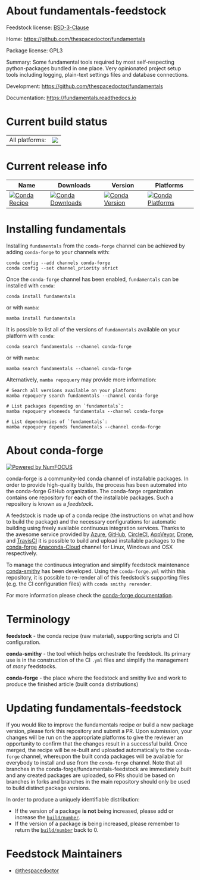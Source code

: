 About fundamentals-feedstock
============================

Feedstock license: [BSD-3-Clause](https://github.com/conda-forge/fundamentals-feedstock/blob/main/LICENSE.txt)

Home: https://github.com/thespacedoctor/fundamentals

Package license: GPL3

Summary: Some fundamental tools required by most self-respecting python-packages bundled in one place. Very opinionated project setup tools including logging, plain-text settings files and database connections.

Development: https://github.com/thespacedoctor/fundamentals

Documentation: https://fundamentals.readthedocs.io

Current build status
====================


<table><tr><td>All platforms:</td>
    <td>
      <a href="https://dev.azure.com/conda-forge/feedstock-builds/_build/latest?definitionId=13994&branchName=main">
        <img src="https://dev.azure.com/conda-forge/feedstock-builds/_apis/build/status/fundamentals-feedstock?branchName=main">
      </a>
    </td>
  </tr>
</table>

Current release info
====================

| Name | Downloads | Version | Platforms |
| --- | --- | --- | --- |
| [![Conda Recipe](https://img.shields.io/badge/recipe-fundamentals-green.svg)](https://anaconda.org/conda-forge/fundamentals) | [![Conda Downloads](https://img.shields.io/conda/dn/conda-forge/fundamentals.svg)](https://anaconda.org/conda-forge/fundamentals) | [![Conda Version](https://img.shields.io/conda/vn/conda-forge/fundamentals.svg)](https://anaconda.org/conda-forge/fundamentals) | [![Conda Platforms](https://img.shields.io/conda/pn/conda-forge/fundamentals.svg)](https://anaconda.org/conda-forge/fundamentals) |

Installing fundamentals
=======================

Installing `fundamentals` from the `conda-forge` channel can be achieved by adding `conda-forge` to your channels with:

```
conda config --add channels conda-forge
conda config --set channel_priority strict
```

Once the `conda-forge` channel has been enabled, `fundamentals` can be installed with `conda`:

```
conda install fundamentals
```

or with `mamba`:

```
mamba install fundamentals
```

It is possible to list all of the versions of `fundamentals` available on your platform with `conda`:

```
conda search fundamentals --channel conda-forge
```

or with `mamba`:

```
mamba search fundamentals --channel conda-forge
```

Alternatively, `mamba repoquery` may provide more information:

```
# Search all versions available on your platform:
mamba repoquery search fundamentals --channel conda-forge

# List packages depending on `fundamentals`:
mamba repoquery whoneeds fundamentals --channel conda-forge

# List dependencies of `fundamentals`:
mamba repoquery depends fundamentals --channel conda-forge
```


About conda-forge
=================

[![Powered by
NumFOCUS](https://img.shields.io/badge/powered%20by-NumFOCUS-orange.svg?style=flat&colorA=E1523D&colorB=007D8A)](https://numfocus.org)

conda-forge is a community-led conda channel of installable packages.
In order to provide high-quality builds, the process has been automated into the
conda-forge GitHub organization. The conda-forge organization contains one repository
for each of the installable packages. Such a repository is known as a *feedstock*.

A feedstock is made up of a conda recipe (the instructions on what and how to build
the package) and the necessary configurations for automatic building using freely
available continuous integration services. Thanks to the awesome service provided by
[Azure](https://azure.microsoft.com/en-us/services/devops/), [GitHub](https://github.com/),
[CircleCI](https://circleci.com/), [AppVeyor](https://www.appveyor.com/),
[Drone](https://cloud.drone.io/welcome), and [TravisCI](https://travis-ci.com/)
it is possible to build and upload installable packages to the
[conda-forge](https://anaconda.org/conda-forge) [Anaconda-Cloud](https://anaconda.org/)
channel for Linux, Windows and OSX respectively.

To manage the continuous integration and simplify feedstock maintenance
[conda-smithy](https://github.com/conda-forge/conda-smithy) has been developed.
Using the ``conda-forge.yml`` within this repository, it is possible to re-render all of
this feedstock's supporting files (e.g. the CI configuration files) with ``conda smithy rerender``.

For more information please check the [conda-forge documentation](https://conda-forge.org/docs/).

Terminology
===========

**feedstock** - the conda recipe (raw material), supporting scripts and CI configuration.

**conda-smithy** - the tool which helps orchestrate the feedstock.
                   Its primary use is in the construction of the CI ``.yml`` files
                   and simplify the management of *many* feedstocks.

**conda-forge** - the place where the feedstock and smithy live and work to
                  produce the finished article (built conda distributions)


Updating fundamentals-feedstock
===============================

If you would like to improve the fundamentals recipe or build a new
package version, please fork this repository and submit a PR. Upon submission,
your changes will be run on the appropriate platforms to give the reviewer an
opportunity to confirm that the changes result in a successful build. Once
merged, the recipe will be re-built and uploaded automatically to the
`conda-forge` channel, whereupon the built conda packages will be available for
everybody to install and use from the `conda-forge` channel.
Note that all branches in the conda-forge/fundamentals-feedstock are
immediately built and any created packages are uploaded, so PRs should be based
on branches in forks and branches in the main repository should only be used to
build distinct package versions.

In order to produce a uniquely identifiable distribution:
 * If the version of a package **is not** being increased, please add or increase
   the [``build/number``](https://docs.conda.io/projects/conda-build/en/latest/resources/define-metadata.html#build-number-and-string).
 * If the version of a package **is** being increased, please remember to return
   the [``build/number``](https://docs.conda.io/projects/conda-build/en/latest/resources/define-metadata.html#build-number-and-string)
   back to 0.

Feedstock Maintainers
=====================

* [@thespacedoctor](https://github.com/thespacedoctor/)

